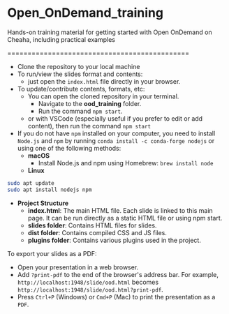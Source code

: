 # Open_OnDemand_training

Hands-on training material for getting started with Open OnDemand on Cheaha, including practical examples

=============================================

- Clone the repository to your local machine
- To run/view the slides format and contents:
  - just open the `index.html` file directly in your browser.
- To update/contribute contents, formats, etc:
  - You can open the cloned repository in your terminal.
    - Navigate to the **ood_training** folder.
    - Run the command `npm start`.
  - or with VSCode (especially useful if you prefer to edit or add content), then run the command `npm start`
- If you do not have `npm` installed on your computer, you need to install `Node.js` and `npm` by running `conda install -c conda-forge nodejs` or using one of the following methods:
  - **macOS**
    - Install Node.js and npm using Homebrew: `brew install node`
  - **Linux**
  
```bash
sudo apt update
sudo apt install nodejs npm
```

- **Project Structure**
  - **index.html**: The main HTML file. Each slide is linked to this main page. It can be run directly as a static HTML file or using npm start.
  - **slides folder**: Contains HTML files for slides.
  - **dist folder**: Contains compiled CSS and JS files.
  - **plugins folder**: Contains various plugins used in the project.

To export your slides as a PDF:

- Open your presentation in a web browser.
- Add `?print-pdf` to the end of the browser's address bar. For example, `http://localhost:1948/slide/ood.html` becomes `http://localhost:1948/slide/ood.html?print-pdf`.
- Press `Ctrl+P` (Windows) or `Cmd+P` (Mac) to print the presentation as a `PDF`.